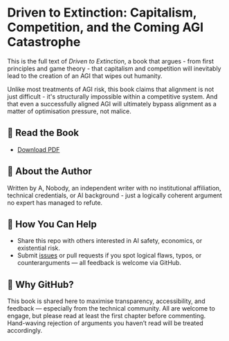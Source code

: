 # Driven to Extinction: Capitalism, Competition, and the Coming AGI Catastrophe

This is the full text of *Driven to Extinction*, a book that argues - from first principles and game theory - that capitalism and competition will inevitably lead to the creation of an AGI that wipes out humanity.

Unlike most treatments of AGI risk, this book claims that alignment is not just difficult - it's structurally impossible within a competitive system. And that even a successfully aligned AGI will ultimately bypass alignment as a matter of optimisation pressure, not malice.

## 📖 Read the Book

- [Download PDF](./DrivenToExtinction.pdf)

## 👤 About the Author

Written by A, Nobody, an independent writer with no institutional affiliation, technical credentials, or AI background - just a logically coherent argument no expert has managed to refute.

## 🤝 How You Can Help

- Share this repo with others interested in AI safety, economics, or existential risk.
- Submit [issues](https://github.com/funnyfranco/driven-to-extinction/issues) or pull requests if you spot logical flaws, typos, or counterarguments — all feedback is welcome via GitHub.

## 📢 Why GitHub?

This book is shared here to maximise transparency, accessibility, and feedback — especially from the technical community. All are welcome to engage, but please read at least the first chapter before commenting. Hand-waving rejection of arguments you haven’t read will be treated accordingly.
